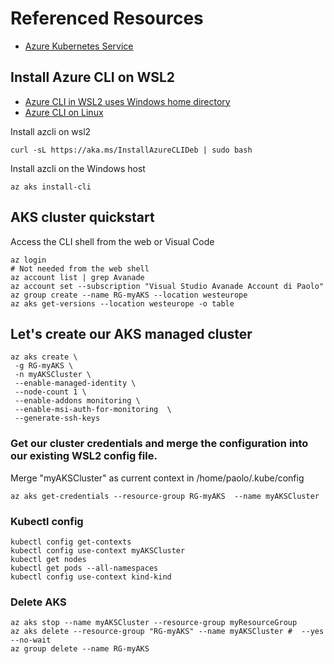 # Referenced Resources

- [Azure Kubernetes Service](https://learn.microsoft.com/en-us/azure/aks/learn/quick-kubernetes-deploy-cli)

## Install  Azure CLI on WSL2

- [Azure CLI in WSL2 uses Windows home directory](https://stackoverflow.com/questions/68894557/azure-cli-in-wsl2-uses-windows-home-directory)
- [Azure CLI on Linux](https://learn.microsoft.com/en-us/cli/azure/install-azure-cli-linux?pivots=apt)

Install azcli on wsl2

```
curl -sL https://aka.ms/InstallAzureCLIDeb | sudo bash
```

Install azcli on the Windows host

```
az aks install-cli
```


## AKS cluster quickstart

Access the CLI shell from the web or Visual Code

```
az login                                                                # Not needed from the web shell
az account list | grep Avanade
az account set --subscription "Visual Studio Avanade Account di Paolo"
az group create --name RG-myAKS --location westeurope
az aks get-versions --location westeurope -o table
```

## Let's create our AKS managed cluster

```
az aks create \
 -g RG-myAKS \
 -n myAKSCluster \
 --enable-managed-identity \
 --node-count 1 \
 --enable-addons monitoring \
 --enable-msi-auth-for-monitoring  \
 --generate-ssh-keys
```

### Get our cluster credentials and merge the configuration into our existing WSL2 config file.

Merge "myAKSCluster" as current context in /home/paolo/.kube/config

```
az aks get-credentials --resource-group RG-myAKS  --name myAKSCluster
```

### Kubectl config

```
kubectl config get-contexts
kubectl config use-context myAKSCluster
kubectl get nodes
kubectl get pods --all-namespaces
kubectl config use-context kind-kind
```

### Delete AKS

```
az aks stop --name myAKSCluster --resource-group myResourceGroup
az aks delete --resource-group "RG-myAKS" --name myAKSCluster #  --yes --no-wait
az group delete --name RG-myAKS
```
